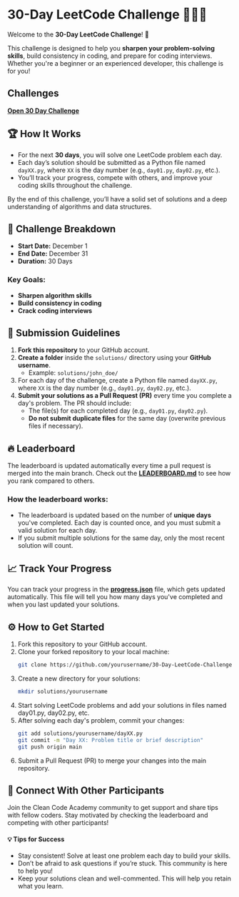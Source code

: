 # 30-Day LeetCode Challenge 🧑‍💻🚀

Welcome to the **30-Day LeetCode Challenge**! 🎉

This challenge is designed to help you **sharpen your problem-solving skills**, build consistency in coding, and prepare for coding interviews. Whether you're a beginner or an experienced developer, this challenge is for you!
## Challenges 
**[Open 30 Day Challenge](CHALLENGE_TOPICS.md)**

## 🏆 How It Works

- For the next **30 days**, you will solve one LeetCode problem each day.
- Each day’s solution should be submitted as a Python file named `dayXX.py`, where `XX` is the day number (e.g., `day01.py`, `day02.py`, etc.).
- You’ll track your progress, compete with others, and improve your coding skills throughout the challenge.
  
By the end of this challenge, you’ll have a solid set of solutions and a deep understanding of algorithms and data structures.

## 📅 Challenge Breakdown

- **Start Date:** December 1
- **End Date:** December 31
- **Duration:** 30 Days

### Key Goals:
- **Sharpen algorithm skills**
- **Build consistency in coding**
- **Crack coding interviews**

## 📝 Submission Guidelines

1. **Fork this repository** to your GitHub account.
2. **Create a folder** inside the `solutions/` directory using your **GitHub username**.
   - Example: `solutions/john_doe/`
3. For each day of the challenge, create a Python file named `dayXX.py`, where `XX` is the day number (e.g., `day01.py`, `day02.py`, etc.).
4. **Submit your solutions as a Pull Request (PR)** every time you complete a day's problem. The PR should include:
   - The file(s) for each completed day (e.g., `day01.py`, `day02.py`).
   - **Do not submit duplicate files** for the same day (overwrite previous files if necessary).

## 🔥 Leaderboard

The leaderboard is updated automatically every time a pull request is merged into the main branch. Check out the **[LEADERBOARD.md](LEADERBOARD.md)** to see how you rank compared to others.

### How the leaderboard works:
- The leaderboard is updated based on the number of **unique days** you've completed. Each day is counted once, and you must submit a valid solution for each day.
- If you submit multiple solutions for the same day, only the most recent solution will count.

## 📈 Track Your Progress

You can track your progress in the **[progress.json](progress.json)** file, which gets updated automatically. This file will tell you how many days you've completed and when you last updated your solutions.

## ⚙️ How to Get Started

1. Fork this repository to your GitHub account.
2. Clone your forked repository to your local machine:
   ```bash
   git clone https://github.com/yourusername/30-Day-LeetCode-Challenge.git

3. Create a new directory for your solutions:
   ```bash
   mkdir solutions/yourusername
4. Start solving LeetCode problems and add your solutions in files named day01.py, day02.py, etc.
5. After solving each day's problem, commit your changes:
   ```bash
   git add solutions/yourusername/dayXX.py
   git commit -m "Day XX: Problem title or brief description"
   git push origin main

6. Submit a Pull Request (PR) to merge your changes into the main repository.
## 🤝 Connect With Other Participants
Join the Clean Code Academy community to get support and share tips with fellow coders.
Stay motivated by checking the leaderboard and competing with other participants!
#### 💡 Tips for Success
- Stay consistent! Solve at least one problem each day to build your skills.
- Don’t be afraid to ask questions if you’re stuck. This community is here to help you!
- Keep your solutions clean and well-commented. This will help you retain what you learn.
